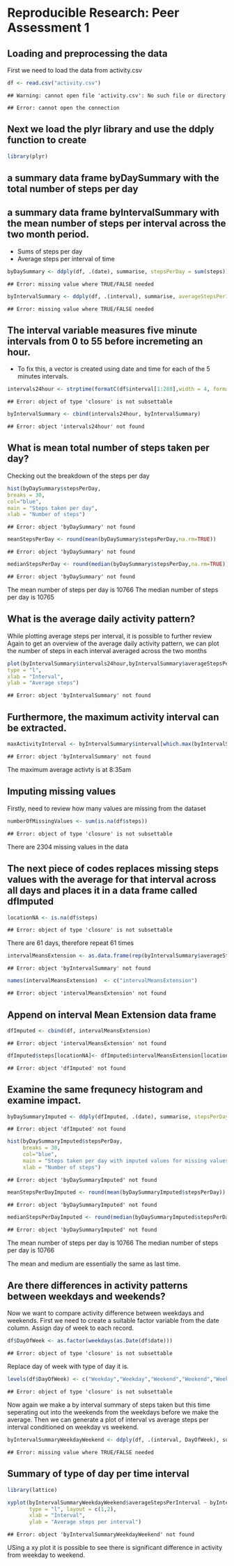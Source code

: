 # Reproducible Research: Peer Assessment 1


## Loading and preprocessing the data
First we need to load the data from activity.csv 


```r
df <- read.csv("activity.csv")
```

```
## Warning: cannot open file 'activity.csv': No such file or directory
```

```
## Error: cannot open the connection
```
## Next we load the plyr library and use the ddply function to create 


```r
library(plyr)
```

## a summary data frame byDaySummary with the total number of steps per day 
## a summary data frame byIntervalSummary with the mean number of steps per interval across the two month period. 


- Sums of steps per day
- Average steps per interval of time


```r
byDaySummary <- ddply(df, .(date), summarise, stepsPerDay = sum(steps))
```

```
## Error: missing value where TRUE/FALSE needed
```

```r
byIntervalSummary <- ddply(df, .(interval), summarise, averageStepsPerInterval = mean(steps,na.rm=TRUE))
```

```
## Error: missing value where TRUE/FALSE needed
```



## The interval variable measures five minute intervals from 0 to 55 before incremeting an hour.
- To fix this, a vector is created using date and time for each of the 5 minutes intervals.


```r
intervals24hour <- strptime(formatC(df$interval[1:288],width = 4, format = "d", flag = "0"), "%H%M")
```

```
## Error: object of type 'closure' is not subsettable
```

```r
byIntervalSummary <- cbind(intervals24hour, byIntervalSummary)
```

```
## Error: object 'intervals24hour' not found
```

## What is mean total number of steps taken per day?

Checking out the breakdown of the steps per day


```r
hist(byDaySummary$stepsPerDay,
breaks = 30,
col="blue",
main = "Steps taken per day",
xlab = "Number of steps")
```

```
## Error: object 'byDaySummary' not found
```

```r
meanStepsPerDay <- round(mean(byDaySummary$stepsPerDay,na.rm=TRUE))
```

```
## Error: object 'byDaySummary' not found
```

```r
medianStepsPerDay <- round(median(byDaySummary$stepsPerDay,na.rm=TRUE))
```

```
## Error: object 'byDaySummary' not found
```



The mean number of steps per day is 10766
The median number of steps per day is 10765


## What is the average daily activity pattern?

While plotting average steps per interval, it is possible to further review Again to get an overview of the average daily activity pattern, we can plot the number of steps in each interval averaged across the two months


```r
plot(byIntervalSummary$intervals24hour,byIntervalSummary$averageStepsPerInterval,
type = "l",  
xlab = "Interval",  
ylab = "Average steps")
```

```
## Error: object 'byIntervalSummary' not found
```

## Furthermore, the maximum activity interval can be extracted. 


```r
maxActivityInterval <- byIntervalSummary$interval[which.max(byIntervalSummary$averageStepsPerInterval)]
```

```
## Error: object 'byIntervalSummary' not found
```
The maximum average activty is at 8:35am


## Imputing missing values

Firstly, need to review how many values are missing from the dataset


```r
numberOfMissingValues <- sum(is.na(df$steps))
```

```
## Error: object of type 'closure' is not subsettable
```

There are 2304 missing values in the data


## The next piece of codes replaces missing steps values with the average for that interval across all days and places it in a data frame called dfImputed


```r
locationNA <- is.na(df$steps)
```

```
## Error: object of type 'closure' is not subsettable
```
There are 61 days, therefore repeat 61 times

```r
intervalMeansExtension <- as.data.frame(rep(byIntervalSummary$averageStepsPerInterval, times = 61)) 
```

```
## Error: object 'byIntervalSummary' not found
```

```r
names(intervalMeansExtension)  <- c("intervalMeansExtension")
```

```
## Error: object 'intervalMeansExtension' not found
```

## Append on interval Mean Extension data frame

```r
dfImputed <- cbind(df, intervalMeansExtension)
```

```
## Error: object 'intervalMeansExtension' not found
```

```r
dfImputed$steps[locationNA]<- dfImputed$intervalMeansExtension[locationNA]
```

```
## Error: object 'dfImputed' not found
```


## Examine the same frequnecy histogram and examine impact.


```r
byDaySummaryImputed <- ddply(dfImputed, .(date), summarise, stepsPerDay = sum(steps,na.rm=TRUE))
```

```
## Error: object 'dfImputed' not found
```


```r
hist(byDaySummaryImputed$stepsPerDay,
     breaks = 30,
     col="blue",
     main = "Steps taken per day with imputed values for missing values",
     xlab = "Number of steps")
```

```
## Error: object 'byDaySummaryImputed' not found
```

```r
meanStepsPerDayImputed <- round(mean(byDaySummaryImputed$stepsPerDay))
```

```
## Error: object 'byDaySummaryImputed' not found
```

```r
medianStepsPerDayImputed <- round(median(byDaySummaryImputed$stepsPerDay))
```

```
## Error: object 'byDaySummaryImputed' not found
```

The mean number of steps per day is 10766
The median number of steps per day is 10766

The mean and medium are essentially the same as last time.

## Are there differences in activity patterns between weekdays and weekends?

Now we want to compare activity difference between weekdays and weekends. First we need to create a suitable factor variable from the date column.
Assign day of week to each record.


```r
df$DayOfWeek <- as.factor(weekdays(as.Date(df$date)))
```

```
## Error: object of type 'closure' is not subsettable
```
Replace day of week with type of day it is.

```r
levels(df$DayOfWeek) <- c("Weekday","Weekday","Weekend","Weekend","Weekday","Weekday","Weekday")
```

```
## Error: object of type 'closure' is not subsettable
```
Now again we make a by interval summary of steps taken but this time seperating out into the weekends from the weekdays before we make the average.
Then we can generate a plot of interval vs average steps per interval conditioned on weekday vs weekend.


```r
byIntervalSummaryWeekdayWeekend <- ddply(df, .(interval, DayOfWeek), summarise, averageStepsPerInterval = mean(steps, na.rm=TRUE))
```

```
## Error: missing value where TRUE/FALSE needed
```

## Summary of type of day per time interval


```r
library(lattice)

xyplot(byIntervalSummaryWeekdayWeekend$averageStepsPerInterval ~ byIntervalSummaryWeekdayWeekend$interval | byIntervalSummaryWeekdayWeekend$DayOfWeek,
       type = "l", layout = c(1,2),
       xlab = "Interval",
       ylab = "Average steps per interval")
```

```
## Error: object 'byIntervalSummaryWeekdayWeekend' not found
```

USing a xy plot it is possible to see there is significant difference in activity from weekday to weekend.

